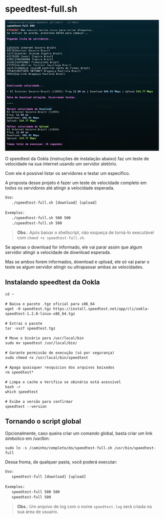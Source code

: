 # speedtest-full.sh

![demo](image.png)

O speedtest da Ookla (instruções de instalação abaixo) faz um teste de velocidade na sua internet usando um servidor aletório.

Com ele é possível listar os servidores e testar um específico.

A proposta desse projeto é fazer um teste de velocidade completo em todos os servidores até atingir a velocidade esperada.

```txt
Uso:
   ./speedtest-full.sh [download] [upload]

Exemplos:
   ./speedtest-full.sh 500 500
   ./speedtest-full.sh 500
```

>**Obs**.: Após baixar o shellscript, não esqueça de torná-lo executável com `chmod +x speedtest-full.sh`.

Se apenas o download for informado, ele vai parar assim que algum servidor atingir a velocidade de download esperada.

Mas se ambos forem informados, download e upload, ele só vai parar o teste se algum servidor atingir ou ultrapassar ambas as velocidades.

## Instalando speedtest da Ookla

```shell
cd ~

# Baixa o pacote .tgz oficial para x86_64
wget -O speedtest.tgz https://install.speedtest.net/app/cli/ookla-speedtest-1.2.0-linux-x86_64.tgz

# Extrai o pacote
tar -xvzf speedtest.tgz

# Move o binário para /usr/local/bin
sudo mv speedtest /usr/local/bin/

# Garante permissão de execução (só por segurança)
sudo chmod +x /usr/local/bin/speedtest

# Apaga quaisquer resquicios dos arquivos baixados
rm speedtest*

# Limpa o cache e Verifica se obinário está acessível
hash -r
which speedtest

# Exibe a versão para confirmar
speedtest --version
```

## Tornando o script global

Opcionalmente, caso queira criar um comando global, basta criar um link simbolico em /usr/bin:

```shell
sudo ln -s /caminho/completo/do/speedtest-full.sh /usr/bin/speedtest-full
```

Dessa froma, de qualquer pasta, você poderá executar:

```txt
Uso:
   speedtest-full [download] [upload]

Exemplos:
   speedtest-full 500 500
   speedtest-full 500
```

> **Obs**.: Um arquivo de log com o nome `speedtest.log` será criada na sua área de usuario.
